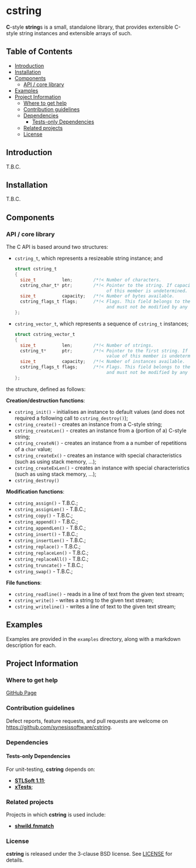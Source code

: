 # cstring <!-- omit in toc -->

**C**-style **string**s is a small, standalone library, that provides extensible C-style string instances and extensible arrays of such.


## Table of Contents <!-- omit in toc -->

- [Introduction](#introduction)
- [Installation](#installation)
- [Components](#components)
  - [API / core library](#api--core-library)
- [Examples](#examples)
- [Project Information](#project-information)
  - [Where to get help](#where-to-get-help)
  - [Contribution guidelines](#contribution-guidelines)
  - [Dependencies](#dependencies)
    - [Tests-only Dependencies](#tests-only-dependencies)
  - [Related projects](#related-projects)
  - [License](#license)


## Introduction

T.B.C.


## Installation

T.B.C.


## Components

### API / core library

The C API is based around two structures:
* `cstring_t`, which represents a resizeable string instance; and
  ```C
  struct cstring_t
  {
    size_t          len;        /*!< Number of characters.                              */
    cstring_char_t* ptr;        /*!< Pointer to the string. If capacity is 0, the value
                                     of this member is undetermined.                    */
    size_t          capacity;   /*!< Number of bytes available.                         */
    cstring_flags_t flags;      /*!< Flags. This field belongs to the implementation,
                                     and must not be modified by any application code.  */
  };
  ```
* `cstring_vector_t`, which represents a sequence of `cstring_t` instances;
  ```C
  struct cstring_vector_t
  {
    size_t          len;        /*!< Number of strings.                                 */
    cstring_t*      ptr;        /*!< Pointer to the first string. If capacity is 0, the
                                     value of this member is undetermined.              */
    size_t          capacity;   /*!< Number of instances available.                     */
    cstring_flags_t flags;      /*!< Flags. This field belongs to the implementation,
                                     and must not be modified by any application code.  */
  };
  ```
 the  structure, defined as follows:


**Creation/destruction functions**:

* `cstring_init()` - initialises an instance to default values (and does not required a following call to `cstring_destroy()`);
* `cstring_create()` - creates an instance from a C-style string;
* `cstring_createLen()` - creates an instance from a (portion of a) C-style string;
* `cstring_createN()` - creates an instance from a a number of repetitions of a `char` value;
* `cstring_createEx()` - creates an instance with special characteristics (such as using stack memory, ...);
* `cstring_createExLen()` - creates an instance with special characteristics (such as using stack memory, ...);
* `cstring_destroy()`

**Modification functions**:

* `cstring_assign()` - T.B.C.;
* `cstring_assignLen()` - T.B.C.;
* `cstring_copy()` - T.B.C.;
* `cstring_append()` - T.B.C.;
* `cstring_appendLen()` - T.B.C.;
* `cstring_insert()` - T.B.C.;
* `cstring_insertLen()` - T.B.C.;
* `cstring_replace()` - T.B.C.;
* `cstring_replaceLen()` - T.B.C.;
* `cstring_replaceAll()` - T.B.C.;
* `cstring_truncate()` - T.B.C.;
* `cstring_swap()` - T.B.C.;

**File functions**:

* `cstring_readline()` - reads in a line of text from the given text stream;
* `cstring_write()` - writes a string to the given text stream;
* `cstring_writeline()` - writes a line of text to the given text stream;


## Examples

Examples are provided in the ```examples``` directory, along with a markdown description for each.


## Project Information


### Where to get help

[GitHub Page](https://github.com/synesissoftware/cstring "GitHub Page")


### Contribution guidelines

Defect reports, feature requests, and pull requests are welcome on https://github.com/synesissoftware/cstring.


### Dependencies


#### Tests-only Dependencies

For unit-testing, **cstring** depends on:

* [**STLSoft 1.11**](http://github.com/synesissoftware/STLSoft-1.11/);
* [**xTests**](http://github.com/synesissoftware/xTests/);


### Related projects

Projects in which **cstring** is used include:

* [**shwild.fnmatch**](https://github.com/synesissoftware/shwild.fnmatch)


### License

**cstring** is released under the 3-clause BSD license. See [LICENSE](./LICENSE) for details.


<!-- ########################### end of file ########################### -->


